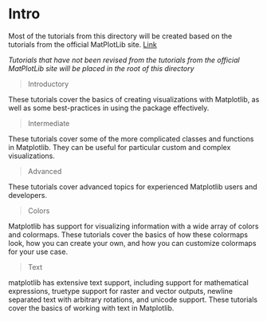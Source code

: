 # Intro

Most of the tutorials from this directory will be created based on the tutorials from the official MatPlotLib site. [Link](https://matplotlib.org/stable/tutorials/index.html)

_Tutorials that have not been revised from the tutorials from the official MatPlotLib site will be placed in the root of this directory_

> Introductory

These tutorials cover the basics of creating visualizations with Matplotlib, as well as some best-practices in using the package effectively.

> Intermediate

These tutorials cover some of the more complicated classes and functions in Matplotlib. They can be useful for particular custom and complex visualizations.

> Advanced

These tutorials cover advanced topics for experienced Matplotlib users and developers.


> Colors

Matplotlib has support for visualizing information with a wide array of colors and colormaps. These tutorials cover the basics of how these colormaps look, how you can create your own, and how you can customize colormaps for your use case.

> Text

matplotlib has extensive text support, including support for mathematical expressions, truetype support for raster and vector outputs, newline separated text with arbitrary rotations, and unicode support. These tutorials cover the basics of working with text in Matplotlib.